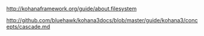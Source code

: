 http://kohanaframework.org/guide/about.filesystem

http://github.com/bluehawk/kohana3docs/blob/master/guide/kohana3/concepts/cascade.md

